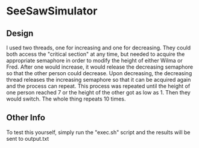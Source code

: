 # SeeSawSimulator

## Design
I used two threads, one for increasing and one for decreasing.  They could both access the "critical section" at any time, but needed to acquire the appropriate semaphore in order to modify the height of either Wilma or Fred.  After one would increase, it would release the decreasing semaphore so that the other person could decrease. Upon decreasing, the decreasing thread releases the increasing semaphore so that it can be acquired again and the process can repeat.  This process was repeated until the height of one person reached 7 or the height of the other got as low as 1.  Then they would switch.  The whole thing repeats 10 times.

## Other Info
To test this yourself, simply run the "exec.sh" script and the results will be sent to output.txt
